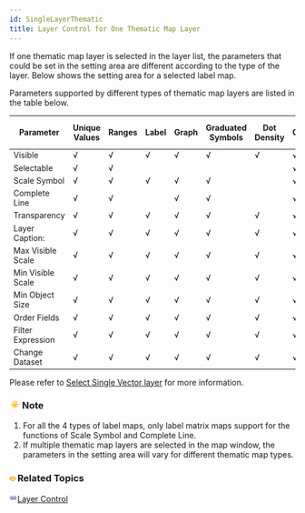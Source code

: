 ```yaml
---
id: SingleLayerThematic
title: Layer Control for One Thematic Map Layer
---  
```



If one thematic map layer is selected in the layer list, the parameters that could be set in the setting area are different according to the type of the layer. Below shows the setting area for a selected label map.
  
Parameters supported by different types of thematic map layers are listed in the table below.

Parameter | Unique Values | Ranges | Label | Graph | Graduated Symbols | Dot Density | Custom | Grid Unique Values | Grid Ranges  
---|---|---|---|---|---|---|---|---|---  
Visible | √ | √ | √ | √ | √ | √ | √ | √ | √  
Selectable | √ | √ |  |  |  |  | √ |  |  
Scale Symbol | √ | √ | √ | √ | √ |  | √ |  |  
Complete Line | √ | √ |  | √ | √ |  | √ |  |  
Transparency | √ | √ | √ | √ | √ | √ | √ | √ | √  
Layer Caption: | √ | √ | √ | √ | √ | √ | √ | √ | √  
Max Visible Scale | √ | √ | √ | √ | √ | √ | √ | √ | √  
Min Visible Scale | √ | √ | √ | √ | √ | √ | √ | √ | √  
Min Object Size | √ | √ | √ | √ | √ | √ | √ | √ | √  
Order Fields | √ | √ | √ | √ | √ | √ | √ |  |  
Filter Expression | √ | √ | √ | √ | √ | √ | √ | √ | √  
Change Dataset | √ | √ | √ | √ | √ | √ | √ | √ | √  
  
Please refer to [Select Single Vector layer](SingleLayerVector.htm) for more information.

### ![](../../img/note.png)Note

  1. For all the 4 types of label maps, only label matrix maps support for the functions of Scale Symbol and Complete Line.
  2. If multiple thematic map layers are selected in the map window, the parameters in the setting area will vary for different thematic map types.

### ![](../../img/seealso.png)Related Topics

![](../../img/smalltitle.png)[Layer Control](LayerControl.htm)